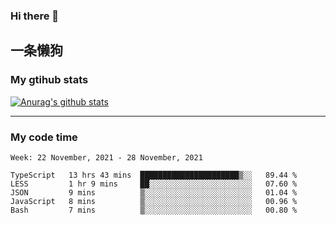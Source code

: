 ### Hi there 👋

## 一条懒狗
<!--
**kiss-me-quickly/kiss-me-quickly** is a ✨ _special_ ✨ repository because its `README.md` (this file) appears on your GitHub profile.

Here are some ideas to get you started:

- 🔭 I’m currently working on ...
- 🌱 I’m currently learning ...
- 👯 I’m looking to collaborate on ...
- 🤔 I’m looking for help with ...
- 💬 Ask me about ...
- 📫 How to reach me: ...
- 😄 Pronouns: ...
- ⚡ Fun fact: ...
-->


### My gtihub stats

[![Anurag's github stats](https://github-readme-stats.vercel.app/api?username=kiss-me-quickly)](https://github.com/anuraghazra/github-readme-stats)

***

### My code time

<!--START_SECTION:waka-->
```text
Week: 22 November, 2021 - 28 November, 2021

TypeScript   13 hrs 43 mins  ██████████████████████▒░░   89.44 % 
LESS         1 hr 9 mins     ██░░░░░░░░░░░░░░░░░░░░░░░   07.60 % 
JSON         9 mins          ▒░░░░░░░░░░░░░░░░░░░░░░░░   01.04 % 
JavaScript   8 mins          ▒░░░░░░░░░░░░░░░░░░░░░░░░   00.96 % 
Bash         7 mins          ▒░░░░░░░░░░░░░░░░░░░░░░░░   00.80 % 
```
<!--END_SECTION:waka-->
